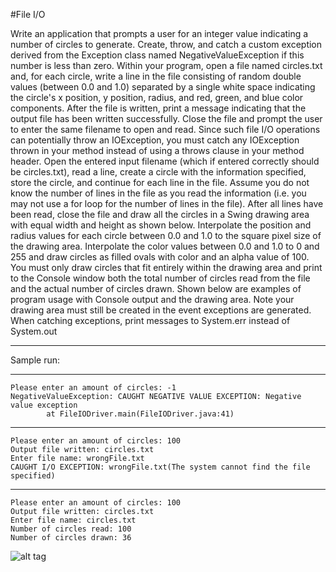#File I/O

Write an application that prompts a user for an integer value indicating a number of circles to generate. Create, throw, and catch a custom exception derived from the Exception class named NegativeValueException if this number is less than zero. Within your program, open a file named circles.txt and, for each circle, write a line in the file consisting of random double values (between 0.0 and 1.0) separated by a single white space indicating the circle's x position, y position, radius, and red, green, and blue color components. After the file is written, print a message indicating that the output file has been written successfully. Close the file and prompt the user to enter the same filename to open and read. Since such file I/O operations can potentially throw an IOException, you must catch any IOException thrown in your method instead of using a throws clause in your method header. Open the entered input filename (which if entered correctly should be circles.txt), read a line, create a circle with the information specified, store the circle, and continue for each line in the file. Assume you do not know the number of lines in the file as you read the information (i.e. you may not use a for loop for the number of lines in the file). After all lines have been read, close the file and draw all the circles in a Swing drawing area with equal width and height as shown below. Interpolate the position and radius values for each circle between 0.0 and 1.0 to the square pixel size of the drawing area. Interpolate the color values between 0.0 and 1.0 to 0 and 255 and draw circles as filled ovals with color and an alpha value of 100. You must only draw circles that fit entirely within the drawing area and print to the Console window both the total number of circles read from the file and the actual number of circles drawn. Shown below are examples of program usage with Console output and the drawing area. Note your drawing area must still be created in the event exceptions are generated. When catching exceptions, print messages to System.err instead of System.out

************************************************************************************************************************************************************
Sample run:
************************************************************************************************************************************************************

    Please enter an amount of circles: -1
    NegativeValueException: CAUGHT NEGATIVE VALUE EXCEPTION: Negative value exception
	        at FileIODriver.main(FileIODriver.java:41)
	        
************************************************************************************************************************************************************

	Please enter an amount of circles: 100
    Output file written: circles.txt
    Enter file name: wrongFile.txt
    CAUGHT I/O EXCEPTION: wrongFile.txt(The system cannot find the file specified)

************************************************************************************************************************************************************

    Please enter an amount of circles: 100
    Output file written: circles.txt
    Enter file name: circles.txt
    Number of circles read: 100
    Number of circles drawn: 36

![alt tag](sample0.PNG)
